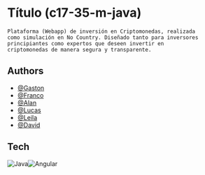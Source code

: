 # Título (c17-35-m-java)

    Plataforma (Webapp) de inversión en Criptomonedas, realizada
    como simulación en No Country. Diseñado tanto para inversores
    principiantes como expertos que deseen invertir en
    criptomonedas de manera segura y transparente.
## Authors

- [@Gaston](https://github.com/gastonec16)
- [@Franco](https://github.com/FrancoNordinelli)
- [@Alan](https://github.com/Alankke)
- [@Lucas](https://github.com/https://github.com/VillalbaLucas)
- [@Leila](https://github.com/Leila-ibz)
- [@David](https://github.com/Davidirs)

## Tech

![Java](https://img.shields.io/badge/Java-black?style=flat&logo=openjdk&logoColor=black&labelColor=orange)![Angular](https://img.shields.io/badge/Angular-black?style=flat&logo=angular&logoColor=black&labelColor=orange)